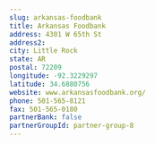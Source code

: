 ```yaml
---
slug: arkansas-foodbank
title: Arkansas Foodbank
address: 4301 W 65th St
address2: 
city: Little Rock
state: AR
postal: 72209
longitude: -92.3229297
latitude: 34.6880756
website: www.arkansasfoodbank.org/
phone: 501-565-8121
fax: 501-565-0180
partnerBank: false
partnerGroupId: partner-group-8
---
```

